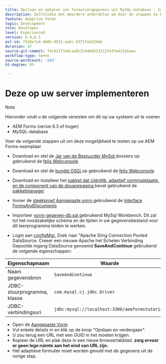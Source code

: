 ```yaml
---
title: Opslaan en ophalen van formuliergegevens uit MySQL-database - Implementeren
description: Zelfstudie met meerdere onderdelen om door de stappen te bladeren die nodig zijn voor het opslaan en ophalen van formuliergegevens
feature: Adaptive Forms
topic: Development
role: Developer
level: Experienced
version: 6.4,6.5
exl-id: f520e7a4-d485-4515-aebc-8371feb324eb
duration: 47
source-git-commit: f4c621f3a9caa8c2c64b8323312343fe421a5aee
workflow-type: tm+mt
source-wordcount: '243'
ht-degree: 0%

---
```


# Deze op uw server implementeren

>[!NOTE]
>
>Hieronder vindt u de volgende vereisten om dit op uw systeem uit te voeren
>
>* AEM Forms (versie 6.3 of hoger)
>* MySQL-database

Voer de volgende stappen uit om deze mogelijkheid te testen op uw AEM Forms-exemplaar

* Download en stel de [ Jar van de Bestuurder MySql ](assets/mysqldriver.jar) dossiers op gebruikend de [ felix Webconsole ](http://localhost:4502/system/console/bundles)
* Download en stel de [ bundel OSGi ](assets/SaveAndContinue.SaveAndContinue.core-1.0-SNAPSHOT.jar) op gebruikend de [ felix Webconsole ](http://localhost:4502/system/console/bundles)
* Download en installeer het [ pakket dat cliëntlib, adaptief vormmalplaatje, en de component van de douanepagina ](assets/store-and-fetch-af-with-data.zip) bevat gebruikend de [ pakketmanager ](http://localhost:4502/crx/packmgr/index.jsp)
* Invoer de [ steekproef Aangepaste vorm ](assets/sample-adaptive-form.zip) gebruikend de [ interface FormsAndDocuments ](http://localhost:4502/aem/forms.html/content/dam/formsanddocuments)

* Importeer [ vorm-gegeven-db.sql ](assets/form-data-db.sql) gebruikend MySql Workbench. Dit zal tot het noodzakelijke schema en de lijsten in uw gegevensbestand voor dit leerprogramma leiden te werken.
* Login aan [ configMgr.](http://localhost:4502/system/console/configMgr) Zoek naar &quot;Apache Sling Connection Pooled DataSource. Creeer een nieuwe Apache het Schelen Verbinding Gepoolde ingang DataSource genoemd **SaveAndContinue** gebruikend de volgende eigenschappen:

| Eigenschapnaam | Waarde |
| ------------------------|---------------------------------------|
| Naam gegevensbron | `SaveAndContinue` |
| JDBC-stuurprogramma, klasse | `com.mysql.cj.jdbc.Driver` |
| JDBC-verbindingsuri | `jdbc:mysql://localhost:3306/aemformstutorial` |

* Open de [ Aangepaste Vorm ](http://localhost:4502/content/dam/formsanddocuments/demostoreandretrieveformdata/jcr:content?wcmmode=disabled)
* Vul enkele details in en klik op de knop &quot;Opslaan en verdergaan&quot;.
* U zou terug een URL met een GUID in het moeten krijgen.
* Kopieer de URL en plak deze in een nieuw browsertabblad. **zorg ervoor er geen lege ruimte aan het eind van URL zijn.**
* Het adaptieve formulier moet worden gevuld met de gegevens uit de vorige stap.
